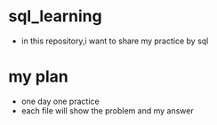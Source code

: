 # sql_learning
* in this repository,i want to share my practice by sql

# my plan
* one day one practice
* each file will show the problem and my answer
